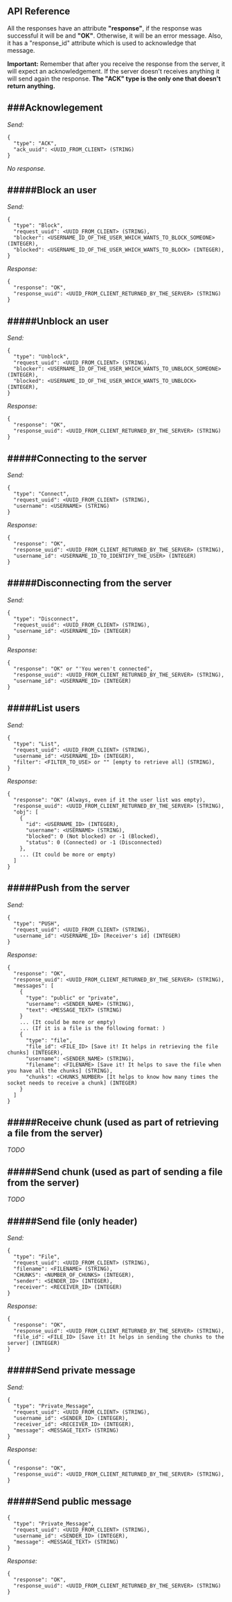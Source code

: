 API Reference
----  
All the responses have an attribute **"response"**, if the response was successful it will be and **"OK"**.
Otherwise, it will be an error message. Also, it has a "response_id" attribute which is used to acknowledge
that message.

**Important:** Remember that after you receive the response from the server, it will expect an acknowledgement.
If the server doesn't receives anything it will send again the response. **The "ACK" type is the only one that
doesn't return anything.**

###Acknowlegement
----
*Send:*
```
{
  "type": "ACK",
  "ack_uuid": <UUID_FROM_CLIENT> (STRING)
}
```
*No response.*

#####Block an user
----
*Send:*
```
{
  "type": "Block",
  "request_uuid": <UUID_FROM_CLIENT> (STRING),
  "blocker": <USERNAME_ID_OF_THE_USER_WHICH_WANTS_TO_BLOCK_SOMEONE> (INTEGER),
  "blocked": <USERNAME_ID_OF_THE_USER_WHICH_WANTS_TO_BLOCK> (INTEGER),
}
```
*Response:*
```
{
  "response": "OK",
  "response_uuid": <UUID_FROM_CLIENT_RETURNED_BY_THE_SERVER> (STRING)
}
```

#####Unblock an user
----
*Send:*
```
{
  "type": "Unblock",
  "request_uuid": <UUID_FROM_CLIENT> (STRING),
  "blocker": <USERNAME_ID_OF_THE_USER_WHICH_WANTS_TO_UNBLOCK_SOMEONE> (INTEGER),
  "blocked": <USERNAME_ID_OF_THE_USER_WHICH_WANTS_TO_UNBLOCK> (INTEGER),
}
```
*Response:*
```
{
  "response": "OK",
  "response_uuid": <UUID_FROM_CLIENT_RETURNED_BY_THE_SERVER> (STRING)
}
```

#####Connecting to the server
----
*Send:*
```
{
  "type": "Connect",
  "request_uuid": <UUID_FROM_CLIENT> (STRING),
  "username": <USERNAME> (STRING)
}
```
*Response:*
```
{
  "response": "OK",
  "response_uuid": <UUID_FROM_CLIENT_RETURNED_BY_THE_SERVER> (STRING),
  "username_id": <USERNAME_ID_TO_IDENTIFY_THE_USER> (INTEGER)
}
```

#####Disconnecting from the server
----
*Send:*
```
{
  "type": "Disconnect",
  "request_uuid": <UUID_FROM_CLIENT> (STRING),
  "username_id": <USERNAME_ID> (INTEGER)
}
```
*Response:*
```
{
  "response": "OK" or "'You weren't connected",
  "response_uuid": <UUID_FROM_CLIENT_RETURNED_BY_THE_SERVER> (STRING),
  "username_id": <USERNAME_ID> (INTEGER)
}
```

#####List users
----
*Send:*
```
{
  "type": "List",
  "request_uuid": <UUID_FROM_CLIENT> (STRING),
  "username_id": <USERNAME_ID> (INTEGER),
  "filter": <FILTER_TO_USE> or "" [empty to retrieve all] (STRING),
}
```
*Response:*
```
{
  "response": "OK" (Always, even if it the user list was empty),
  "response_uuid": <UUID_FROM_CLIENT_RETURNED_BY_THE_SERVER> (STRING),
  "obj": [
    {
      "id": <USERNAME_ID> (INTEGER),
      "username": <USERNAME> (STRING),
      "blocked": 0 (Not blocked) or -1 (Blocked),
      "status": 0 (Connected) or -1 (Disconnected)
    },
    ... (It could be more or empty)
  ]
}
```

#####Push from the server
----
*Send:*
```
{
  "type": "PUSH",
  "request_uuid": <UUID_FROM_CLIENT> (STRING),
  "username_id": <USERNAME_ID> [Receiver's id] (INTEGER)
}
```
*Response:*
```
{
  "response": "OK",
  "response_uuid": <UUID_FROM_CLIENT_RETURNED_BY_THE_SERVER> (STRING),
  "messages": [
    {
      "type": "public" or "private",
      "username": <SENDER_NAME> (STRING),
      "text": <MESSAGE_TEXT> (STRING)
    }
    ... (It could be more or empty)
    ... (If it is a file is the following format: )
    {
      "type": "file",
      "file_id": <FILE_ID> [Save it! It helps in retrieving the file chunks] (INTEGER),
      "username": <SENDER_NAME> (STRING),
      "filename": <FILENAME> [Save it! It helps to save the file when you have all the chunks] (STRING),
      "chunks": <CHUNKS_NUMBER> [It helps to know how many times the socket needs to receive a chunk] (INTEGER)
    }
  ]
}
```

#####Receive chunk (used as part of retrieving a file from the server)
----
*TODO*

#####Send chunk (used as part of sending a file from the server)
----
*TODO*

#####Send file (only header)
----
*Send:*
```
{
  "type": "File",
  "request_uuid": <UUID_FROM_CLIENT> (STRING),
  "filename": <FILENAME> (STRING),
  "CHUNKS": <NUMBER_OF_CHUNKS> (INTEGER),
  "sender": <SENDER_ID> (INTEGER),
  "receiver": <RECEIVER_ID> (INTEGER)
}
```
*Response:*
```
{
  "response": "OK",
  "response_uuid": <UUID_FROM_CLIENT_RETURNED_BY_THE_SERVER> (STRING),
  "file_id": <FILE_ID> [Save it! It helps in sending the chunks to the server] (INTEGER)
}
```

#####Send private message
----
*Send:*
```
{
  "type": "Private_Message",
  "request_uuid": <UUID_FROM_CLIENT> (STRING),
  "username_id": <SENDER_ID> (INTEGER),
  "receiver_id": <RECEIVER_ID> (INTEGER),
  "message": <MESSAGE_TEXT> (STRING)
}
```
*Response:*
```
{
  "response": "OK",
  "response_uuid": <UUID_FROM_CLIENT_RETURNED_BY_THE_SERVER> (STRING),
}
```

#####Send public message
----
```
{
  "type": "Private_Message",
  "request_uuid": <UUID_FROM_CLIENT> (STRING),
  "username_id": <SENDER_ID> (INTEGER),
  "message": <MESSAGE_TEXT> (STRING)
}
```
*Response:*
```
{
  "response": "OK",
  "response_uuid": <UUID_FROM_CLIENT_RETURNED_BY_THE_SERVER> (STRING)
}
```
